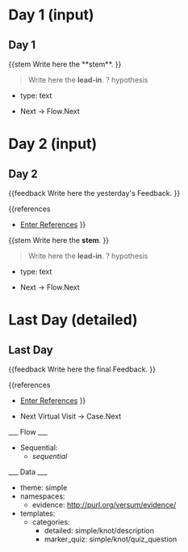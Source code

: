 # Day 1 (input)

<h2>Day 1</h2>
{{stem
Write here the **stem**.
}}

> Write here the **lead-in**.
? hypothesis
  * type: text

* Next -> Flow.Next

# Day 2 (input)

<h2>Day 2</h2>
{{feedback
Write here the yesterday's Feedback.
}}

{{references
* [Enter References](References)
}}

{{stem
Write here the **stem**.
}}

> Write here the **lead-in**.
? hypothesis
  * type: text

* Next -> Flow.Next

# Last Day (detailed)

<h2>Last Day</h2>
{{feedback
Write here the final Feedback.
}}

{{references
* [Enter References](References)
}}

* Next Virtual Visit -> Case.Next

___ Flow ___

* Sequential:
  * _sequential_

___ Data ___

* theme: simple
* namespaces:
  * evidence: http://purl.org/versum/evidence/
* templates:
  * categories:
    * detailed: simple/knot/description
    * marker_quiz: simple/knot/quiz_question
